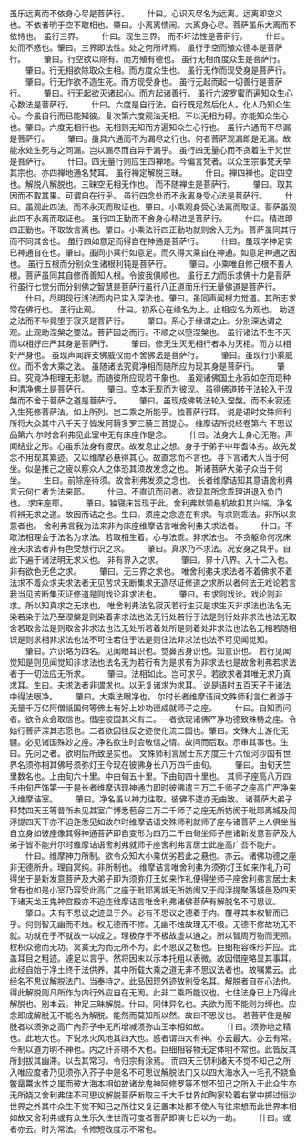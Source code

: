 <!-- { "loadSidebar": true } -->
虽乐远离而不依身心尽是菩萨行。
　　什曰。心识灭尽名为远离。远离即空义也。不依者明于空不取相也。肇曰。小离离愦闹。大离身心尽。菩萨虽乐大离而不依恃也。
虽行三界。
　　什曰。现生三界。
而不坏法性是菩萨行。
　　什曰。处而不惑也。肇曰。三界即法性。处之何所坏焉。
虽行于空而殖众德本是菩萨行。
　　肇曰。行空欲以除有。而方殖有德也。
虽行无相而度众生是菩萨行。
　　肇曰。行无相欲除取众生相。而方度众生也。
虽行无作而现受身是菩萨行。
　　肇曰。行无作欲不造生死。而方现受身也。
虽行无起而起一切善行是菩萨行。
　　肇曰。行无起欲灭诸起心。而方起诸善行。
虽行六波罗蜜而遍知众生心心数法是菩萨行。
　　什曰。六度是自行法。自行既足然后化人。化人乃知众生心。今虽自行而已能知彼。复次第六度观法无相。不以无相为碍。亦能知众生心也。肇曰。六度无相行也。无相则无知而方遍知众生心行也。
虽行六通而不尽漏是菩萨行。
　　肇曰。虽具六通而不为漏尽之行也。何者菩萨观漏即是无漏。故能永处生死与之同漏。岂以漏尽而自异于漏乎。
虽行四无量心而不贪着生于梵世是菩萨行。
　　什曰。四无量行则应生四禅地。今偏言梵者。以众生宗事梵天举其宗也。亦四禅地通名梵耳。
虽行禅定解脱三昧。
　　什曰。禅四禅也。定四空也。解脱八解脱也。三昧空无相无作也。
而不随禅生是菩萨行。
　　肇曰。取其因而不取其果。可谓自在行乎。
虽行四念处而不永离身受心法是菩萨行。
　　什曰。虽观此四法。而不永灭而取证也。肇曰。小乘观身受心法离而取证。菩萨虽观此四不永离而取证也。
虽行四正勤而不舍身心精进是菩萨行。
　　什曰。精进即四正勤也。不取故言离也。肇曰。小乘法行四正勤功就则舍入无为。菩萨虽同其行而不同其舍也。
虽行四如意足而得自在神通是菩萨行。
　　什曰。虽现学神足实已神通自在也。肇曰。虽同小乘行如意足。而久得大乘自在神通。如意足神通之因也。
虽行五根而分别众生诸根利钝是菩萨行。
　　肇曰。小乘唯自修己根不善人根。菩萨虽同其自修而善知人根。令彼我俱顺也。
虽行五力而乐求佛十力是菩萨行虽行七觉分而分别佛之智慧是菩萨行虽行八正道而乐行无量佛道是菩萨行。
　　什曰。尽明现行浅法而内已实入深法也。肇曰。虽同声闻根力觉道。其所志求常在佛行也。
虽行止观。
　　什曰。初系心在缘名为止。止相应名为观也。
助道之法而不毕竟堕于寂灭是菩萨行。
　　肇曰。系心于缘谓之止。分别深达谓之观。止观助涅槃之要法。菩萨因之而行。不顺之以堕涅槃也。
虽行诸法不生不灭而以相好庄严其身是菩萨行。
　　肇曰。修无生灭无相行者本为灭相。而方以相好严身也。
虽现声闻辟支佛威仪而不舍佛法是菩萨行。
　　肇曰。虽现行小乘威仪。而不舍大乘之法。
虽随诸法究竟净相而随所应为现其身是菩萨行。
　　肇曰。究竟净相理无形貌。而随彼所应现若干象也。
虽观诸佛国土永寂如空而现种种清净佛土是菩萨行。
　　肇曰。空本无现而为彼现。
虽得佛道转于法轮入于涅槃而不舍于菩萨之道是菩萨行。
　　肇曰。虽现成佛转法轮入涅槃。而不永寂还入生死修菩萨法。如上所列。岂二乘之所能乎。独菩萨行耳。
说是语时文殊师利所将大众其中八千天子皆发阿耨多罗三藐三菩提心。
维摩诘所说经卷第六
不思议品第六
尔时舍利弗见此室中无有床座作是念。
　　什曰。法身大士身心无倦。声闻结业之形。心虽乐法身有疲厌。故发息止之想。身子于弟子中年耆体劣。故先发念不用现其累迹。又以维摩必悬得其心。故直念而不言也。寻下言诸大人当于何坐。似是推己之疲以察众人之体恐其须故发念之也。
斯诸菩萨大弟子众当于何坐。
　　生曰。前除座待须。故舍利弗发须之念也。
长者维摩诘知其意语舍利弗言云何仁者为法来耶。
　　什曰。不直讥而问者。欲现其所念乖理进退入负门也。
求床座耶。
　　肇曰。独寝床旨现于此。舍利弗默领悬机故扣其兴端。净名将辨无求之道。故因而诘之也。生曰。须座之念迹在有求。有求则乖法。非所以来意者也。
舍利弗言我为法来非为床座维摩诘言唯舍利弗夫求法者。
　　什曰。不取法相理会于法名为求法。若取相生着。心与法乖。非求法也。
不贪躯命何况床座夫求法者非有色受想行识之求。
　　肇曰。真求乃不求法。况安身之具乎。自此下遍于诸法明无求义也。
非有界入之求。
　　肇曰。界十八界。入十二入也。
非有欲色无色之求。
　　肇曰。无三界之求也。
唯舍利弗夫求法者不着佛求不着法求不着众求夫求法者无见苦求无断集求无造尽证修道之求所以者何法无戏论若言我当见苦断集灭证修道是则戏论非求法也。
　　肇曰。有求则戏论。戏论则非求。所以知真求之无求也。
唯舍利弗法名寂灭若行生灭是求生灭非求法也法名无染若染于法乃至涅槃是则染着非求法也法无行处若行于法是则行处非求法也法无取舍若取舍法是则取舍非求法也法无处所若着处所是则着处非求法也法名无相若随相识是则求相非求法也法不可住若住于法是则住法非求法也法不可见闻觉知。
　　肇曰。六识略为四名。见闻眼耳识也。觉鼻舌身识也。知意识也。
若行见闻觉知是则见闻觉知非求法也法名无为若行有为是求有为非求法也是故舍利弗若求法者于一切法应无所求。
　　肇曰。法相如此。岂可求乎。若欲求者其唯无求乃真求耳。生曰。夫求法者非谓求也。以无复诸求为求耳。
说是语时五百天子于诸法中得法眼净。
　　肇曰。大乘法眼净也。
尔时长者维摩诘问文殊师利言仁者游于无量千万亿阿僧祇国何等佛土有好上妙功德成就师子之座。
　　什曰。自知而问者。欲令众会取信也。借座彼国其义有二。一者欲现诸佛严净功德致殊特之座。令始行菩萨深其志愿也。二者欲因往反之迹使化流二国也。肇曰。文殊大士游化无疆。必见诸国殊妙之座。净名欲生时会敬信之情。故问而后取。示审其事也。生曰。先问之者。欲明后所致是实也。
文殊师利言居士东方度三十六恒河沙国有世界名须弥相其佛号须弥灯王今现在彼佛身长八万四千由旬。
　　肇曰。由旬天竺里数名也。上由旬六十里。中由旬五十里。下由旬四十里也。
其师子座高八万四千由旬严饰第一于是长者维摩诘现神通力即时彼佛遣三万二千师子之座高广严净来入维摩诘室。
　　肇曰。净名虽以神力往取。彼佛不遣亦无由致。
诸菩萨大弟子释梵四天王等昔所未见其室广博悉苞容三万二千师子之座无所妨阂于毗耶离城及阎浮提四天下亦不迫迮悉见如故尔时维摩诘语文殊师利就师子座与诸菩萨上人俱坐当自立身如彼座像其得神通菩萨即自变形为四万二千由旬坐师子座诸新发意菩萨及大弟子皆不能升尔时维摩诘语舍利弗就师子座舍利弗言居士此座高广吾不能升。
　　什曰。维摩神力所制。欲令众知大小乘优劣若此之悬也。亦云。诸佛功德之座非无德所升。理自冥纯。非所制也。
维摩诘言唯舍利弗为须弥灯王如来作礼乃可得坐于是新发意菩萨及大弟子即为须弥灯王如来作礼便得坐师子座舍利弗言居士未曾有也如是小室乃容受此高广之座于毗耶离城无所妨阂又于阎浮提聚落城邑及四天下诸天龙王鬼神宫殿亦不迫迮维摩诘言唯舍利弗诸佛菩萨有解脱名不可思议。
　　肇曰。夫有不思议之迹显于外。必有不思议之德着于内。覆寻其本权智而已乎。何则智无幽而不烛。权无德而不修。无幽不烛故理无不极。无德不修故功无不就。功就在于不就故一以成之。理极存于不极故虚以通之。所以智周万物而无照。权积众德而无功。冥寞无为而无所不为。此不思议之极也。巨细相容殊形并应。此盖耳目之粗迹。遽足以言乎。然将因末以示本托粗以表微。故因借座略显其事耳。此经自始于净土终于法供养。其中所载大乘之道无非不思议法者也。故嘱累云。此经名不思议解脱法门。当奉持之。此品因现外迹故别受名耳。解脱者自在心法也。得此解脱则凡所作为内行外应自在无阂。此非二乘所能议也。七住法身已上乃得此解脱也。别本云。神足三昧解脱。什曰。同体异名也。夫欲为而不能则为缚也。应念即成解脱无不能名为解脱。能然而莫知所以然。故曰不思议也。
若菩萨住是解脱者以须弥之高广内芥子中无所增减须弥山王本相如故。
　　什曰。须弥地之精也。此地大也。下说水火风地其四大也。惑者谓四大有神。亦云最大。亦云有常。今制以道力明不神也。内之纤芥明不大也。巨细相容物无定体明不常也。此皆反其所封拔其幽滞。以去其常习。令归宗有涂焉。
而四天王忉利诸天不觉不知己之所入唯应度者乃见须弥入芥子中是名不可思议解脱法门又以四大海水入一毛孔不娆鱼鳖鼋鼍水性之属而彼大海本相如故诸龙鬼神阿修罗等不觉不知己之所入于此众生亦无所娆又舍利弗住不可思议解脱菩萨断取三千大千世界如陶家轮着右掌中掷过恒沙世界之外其中众生不觉不知己之所往又复还置本处都不使人有往来想而此世界本相如故又舍利弗或有众生乐久住世而可度者菩萨即演七日以为一劫。
　　什曰。或者亦云。时为常法。令修短改度示不常也。
